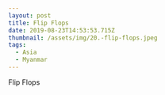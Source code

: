 ```yaml
---
layout: post
title: Flip Flops
date: 2019-08-23T14:53:53.715Z
thumbnail: /assets/img/20.-flip-flops.jpeg
tags:
  - Asia
  - Myanmar
---
```

Flip Flops
